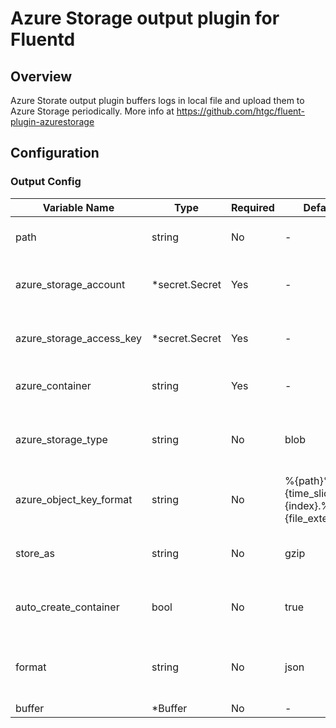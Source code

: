 # Azure Storage output plugin for Fluentd
## Overview
Azure Storate output plugin buffers logs in local file and upload them to Azure Storage periodically.
More info at https://github.com/htgc/fluent-plugin-azurestorage

## Configuration
### Output Config
| Variable Name | Type | Required | Default | Description |
|---|---|---|---|---|
| path | string | No | - | Path prefix of the files on Azure<br> |
| azure_storage_account | *secret.Secret | Yes | - | Your azure storage account<br>[Secret](./secret.md)<br> |
| azure_storage_access_key | *secret.Secret | Yes | - | Your azure storage access key<br>[Secret](./secret.md)<br> |
| azure_container | string | Yes | - | Your azure storage container<br> |
| azure_storage_type | string | No |  blob | Azure storage type currently only "blob" supported <br> |
| azure_object_key_format | string | No |  %{path}%{time_slice}_%{index}.%{file_extension} | Object key format <br> |
| store_as | string | No |  gzip | Store as: gzip, json, text, lzo, lzma2 <br> |
| auto_create_container | bool | No |  true | Automatically create container if not exists<br> |
| format | string | No | json | Compat format type: out_file, json, ltsv (default: out_file)<br> |
| buffer | *Buffer | No | - | [Buffer](./buffer.md)<br> |
